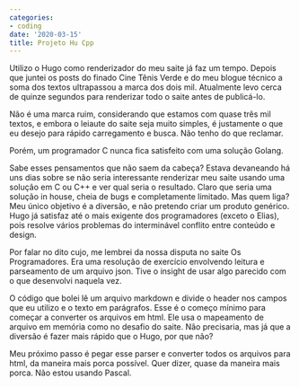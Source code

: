 ```yaml
---
categories:
- coding
date: '2020-03-15'
title: Projeto Hu Cpp
---
```


Utilizo o Hugo como renderizador do meu saite já faz um tempo. Depois que juntei os posts do finado Cine Tênis Verde e do meu blogue técnico a soma dos textos ultrapassou a marca dos dois mil. Atualmente levo cerca de quinze segundos para renderizar todo o saite antes de publicá-lo.

Não é uma marca ruim, considerando que estamos com quase três mil textos, e embora o leiaute do saite seja muito simples, é justamente o que eu desejo para rápido carregamento e busca. Não tenho do que reclamar.

Porém, um programador C nunca fica satisfeito com uma solução Golang.

Sabe esses pensamentos que não saem da cabeça? Estava devaneando há uns dias sobre se não seria interessante renderizar meu saite usando uma solução em C ou C++ e ver qual seria o resultado. Claro que seria uma solução in house, cheia de bugs e completamente limitado. Mas quem liga? Meu único objetivo é a diversão, e não pretendo criar um produto genérico. Hugo já satisfaz até o mais exigente dos programadores (exceto o Elias), pois resolve vários problemas do interminável conflito entre conteúdo e design.

Por falar no dito cujo, me lembrei da nossa disputa no saite Os Programadores. Era uma resolução de exercício envolvendo leitura e parseamento de um arquivo json. Tive o insight de usar algo parecido com o que desenvolvi naquela vez.

O código que bolei lê um arquivo markdown e divide o header nos campos que eu utilizo e o texto em parágrafos. Esse é o começo mínimo para começar a converter os arquivos em html. Ele usa o mapeamento de arquivo em memória como no desafio do saite. Não precisaria, mas já que a diversão é fazer mais rápido que o Hugo, por que não?

Meu próximo passo é pegar esse parser e converter todos os arquivos para html, da maneira mais porca possível. Quer dizer, quase da maneira mais porca. Não estou usando Pascal.